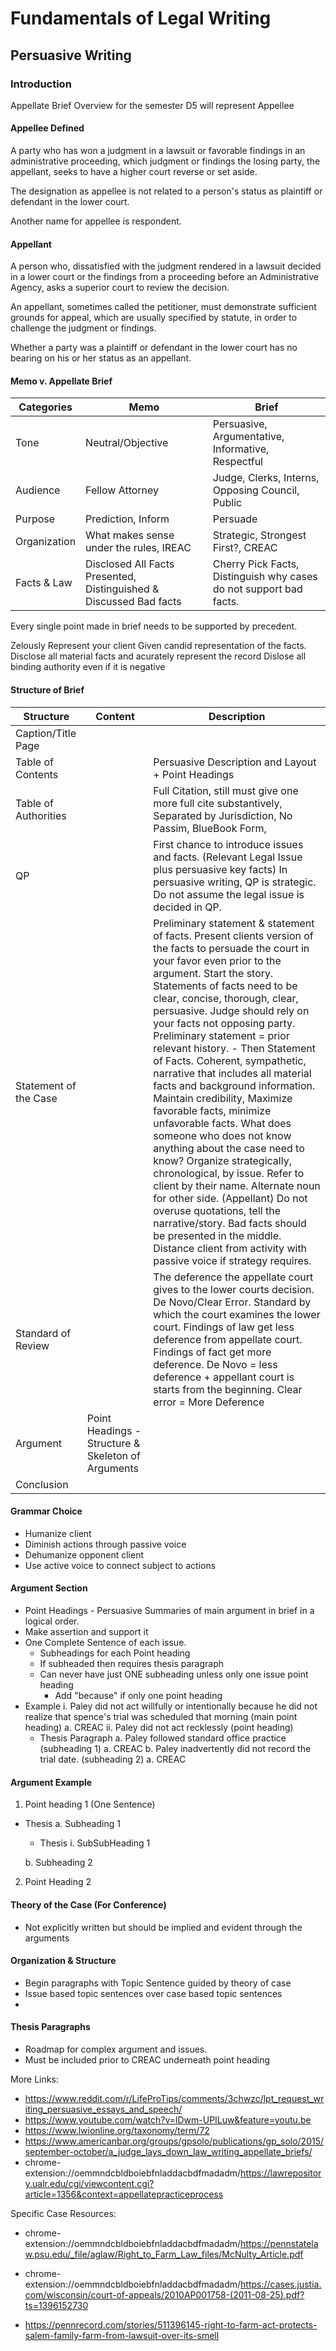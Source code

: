 # Fundamentals of Legal Writing
## Persuasive Writing

### Introduction

Appellate Brief Overview for the semester
D5 will represent Appellee

#### Appellee Defined
A party who has won a judgment in a lawsuit or favorable findings in an administrative proceeding, which judgment or findings the losing party, the appellant, seeks to have a higher court reverse or set aside.

The designation as appellee is not related to a person's status as plaintiff or defendant in the lower court.

Another name for appellee is respondent.

#### Appellant
A person who, dissatisfied with the judgment rendered in a lawsuit decided in a lower court or the findings from a proceeding before an Administrative Agency, asks a superior court to review the decision.

An appellant, sometimes called the petitioner, must demonstrate sufficient grounds for appeal, which are usually specified by statute, in order to challenge the judgment or findings.

Whether a party was a plaintiff or defendant in the lower court has no bearing on his or her status as an appellant.

#### Memo v. Appellate Brief

Categories  |  Memo | Brief
--|---|--
Tone  |Neutral/Objective   | Persuasive, Argumentative, Informative, Respectful
Audience  | Fellow Attorney  | Judge, Clerks, Interns, Opposing Council, Public
Purpose  | Prediction, Inform  |  Persuade
Organization  | What makes sense under the rules, IREAC  | Strategic, Strongest First?, CREAC
Facts & Law  | Disclosed All Facts Presented, Distinguished & Discussed Bad facts | Cherry Pick Facts, Distinguish why cases do not support bad facts.


Every single point made in brief needs to be supported by precedent.

Zelously Represent your client
Given candid representation of the facts.
Disclose all material facts and acurately represent the record
Dislose all binding authority even if it is negative

#### Structure of Brief

Structure  | Content  | Description
--|--|--
Caption/Title Page  |  |
Table of Contents  |  | Persuasive Description and Layout + Point Headings
Table of Authorities  |   |  Full Citation, still must give one more full cite substantively, Separated by Jurisdiction, No Passim, BlueBook Form,
QP  |  | First chance to introduce issues and facts. (Relevant Legal Issue plus persuasive key facts) In persuasive writing, QP is strategic. Do not assume the legal issue is decided in QP.
Statement of the Case  |  | Preliminary statement & statement of facts. Present clients version of the facts to persuade the court in your favor even prior to the argument. Start the story. Statements of facts need to be clear, concise, thorough, clear, persuasive. Judge should rely on your facts not opposing party. Preliminary statement = prior relevant history. - Then Statement of Facts. Coherent, sympathetic, narrative that includes all material facts and background information. Maintain credibility, Maximize favorable facts, minimize unfavorable facts. What does someone who does not know anything about the case need to know? Organize strategically, chronological, by issue. Refer to client by their name. Alternate noun for other side. (Appellant) Do not overuse quotations, tell the narrative/story. Bad facts should be presented in the middle. Distance client from activity with passive voice if strategy requires.
Standard of Review   |   | The deference the appellate court gives to the lower courts decision. De Novo/Clear Error. Standard by which the court examines the lower court. Findings of law get less deference from appellate court. Findings of fact get more deference. De Novo = less deference + appellant court is starts from the beginning. Clear error = More Deference
Argument  | Point Headings - Structure & Skeleton of Arguments |
Conclusion  | |

#### Grammar Choice
- Humanize client
- Diminish actions through passive voice
- Dehumanize opponent client
- Use active voice to connect subject to actions


#### Argument Section
- Point Headings - Persuasive Summaries of main argument in brief in a logical order.
- Make assertion and support it
- One Complete Sentence of each issue.
  - Subheadings for each Point heading
  - If subheaded then requires thesis paragraph
  - Can never have just ONE subheading unless only one issue point heading
    - Add "because" if only one point heading
- Example
  i. Paley did not act willfully or intentionally because he did not realize that spence's trial was scheduled that morning (main point heading)
      a. CREAC
  ii. Paley did not act recklessly (point heading)
    - Thesis Paragraph
    a. Paley followed standard office practice (subheading 1)
      a. CREAC
    b. Paley inadvertently did not record the trial date. (subheading 2)
      a. CREAC

#### Argument Example
1. Point heading 1 (One Sentence)
  - Thesis
    a. Subheading 1 
    - Thesis
        i. SubSubHeading 1

    b. Subheading 2
2. Point Heading 2

#### Theory of the Case (For Conference)
- Not explicitly written but should be implied and evident through the arguments

#### Organization & Structure
- Begin paragraphs with Topic Sentence guided by theory of case
- Issue based topic sentences over case based topic sentences
-
#### Thesis Paragraphs
- Roadmap for complex argument and issues.
- Must be included prior to CREAC underneath point heading

More Links:
- https://www.reddit.com/r/LifeProTips/comments/3chwzc/lpt_request_writing_persuasive_essays_and_speech/
- https://www.youtube.com/watch?v=lDwm-UPILuw&feature=youtu.be
- https://www.lwionline.org/taxonomy/term/72
- https://www.americanbar.org/groups/gpsolo/publications/gp_solo/2015/september-october/a_judge_lays_down_law_writing_appellate_briefs/
- chrome-extension://oemmndcbldboiebfnladdacbdfmadadm/https://lawrepository.ualr.edu/cgi/viewcontent.cgi?article=1356&context=appellatepracticeprocess

Specific Case Resources:
- chrome-extension://oemmndcbldboiebfnladdacbdfmadadm/https://pennstatelaw.psu.edu/_file/aglaw/Right_to_Farm_Law_files/McNulty_Article.pdf
- chrome-extension://oemmndcbldboiebfnladdacbdfmadadm/https://cases.justia.com/wisconsin/court-of-appeals/2010AP001758-(2011-08-25).pdf?ts=1396152730

- https://pennrecord.com/stories/511396145-right-to-farm-act-protects-salem-family-farm-from-lawsuit-over-its-smell
